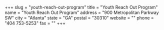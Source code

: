 +++
slug = "youth-reach-out-program"
title = "Youth Reach Out Program"
name = "Youth Reach Out Program"
address = "900 Metropolitan Parkway SW"
city = "Atlanta"
state = "GA"
postal = "30310"
website = ""
phone = "404 753-5253"
fax = ""
+++
